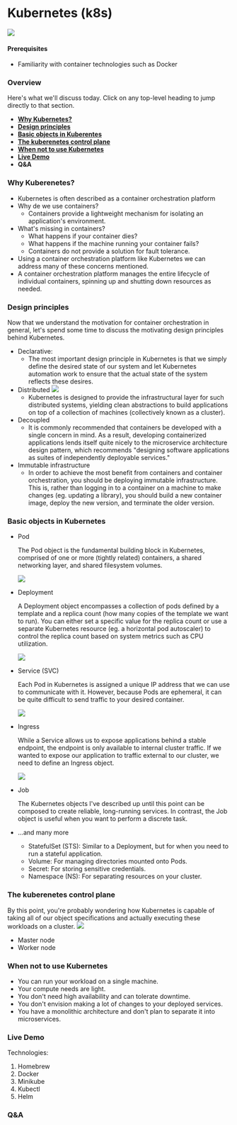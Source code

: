 # Kubernetes (k8s)
![](https://logos-world.net/wp-content/uploads/2023/06/Kubernetes-Logo.png)
#### **Prerequisites**
- Familiarity with container technologies such as Docker

### **Overview**
Here's what we'll discuss today. Click on any top-level heading to jump directly to that section.
- [**Why Kubernetes?**]()
- [**Design principles**]()
- [**Basic objects in Kuberentes**]()
- [**The kuberenetes control plane**]()
- [**When not to use Kubernetes**]()
- [**Live Demo**]()
- **Q&A**

### **Why Kuberenetes?**
- Kubernetes is often described as a container orchestration platform
- Why de we use containers?
    - Containers provide a lightweight mechanism for isolating an application's environment.
- What's missing in containers?
    - What happens if your container dies?
    - What happens if the machine running your container fails?
    - Containers do not provide a solution for fault tolerance.
- Using a container orchestration platform like Kubernetes we can address many of these concerns mentioned. 
- A container orchestration platform manages the entire lifecycle of individual containers, spinning up and shutting down resources as needed.

### **Design principles**
Now that we understand the motivation for container orchestration in general, let's spend some time to discuss the motivating design principles behind Kubernetes.
- Declarative: 
    - The most important design principle in Kubernetes is that we simply define the desired state of our system and let Kubernetes automation work to ensure that the actual state of the system reflects these desires.
- Distributed
![](https://www.jeremyjordan.me/content/images/2019/11/distributed_systems.png)
    - Kubernetes is designed to provide the infrastructural layer for such distributed systems, yielding clean abstractions to build applications on top of a collection of machines (collectively known as a cluster).
- Decoupled
    - It is commonly recommended that containers be developed with a single concern in mind. As a result, developing containerized applications lends itself quite nicely to the microservice architecture design pattern, which recommends "designing software applications as suites of independently deployable services."
- Immutable infrastructure
    - In order to achieve the most benefit from containers and container orchestration, you should be deploying immutable infrastructure. This is, rather than logging in to a container on a machine to make changes (eg. updating a library), you should build a new container image, deploy the new version, and terminate the older version.

### **Basic objects in Kubernetes**
- Pod

    The Pod object is the fundamental building block in Kubernetes, comprised of one or more (tightly related) containers, a shared networking layer, and shared filesystem volumes.
    
    ![](https://www.jeremyjordan.me/content/images/2019/11/pod.png)

- Deployment

    A Deployment object encompasses a collection of pods defined by a template and a replica count (how many copies of the template we want to run). You can either set a specific value for the replica count or use a separate Kubernetes resource (eg. a horizontal pod autoscaler) to control the replica count based on system metrics such as CPU utilization.

    ![](https://www.jeremyjordan.me/content/images/2019/11/deployment.png)

- Service (SVC)

    Each Pod in Kubernetes is assigned a unique IP address that we can use to communicate with it. However, because Pods are ephemeral, it can be quite difficult to send traffic to your desired container.

    ![](https://www.jeremyjordan.me/content/images/2019/11/service-1.png)

- Ingress

    While a Service allows us to expose applications behind a stable endpoint, the endpoint is only available to internal cluster traffic. If we wanted to expose our application to traffic external to our cluster, we need to define an Ingress object.  

    ![](https://www.jeremyjordan.me/content/images/2019/11/ingress_2.png)

- Job

    The Kubernetes objects I've described up until this point can be composed to create reliable, long-running services. In contrast, the Job object is useful when you want to perform a discrete task.

- ...and many more
    - StatefulSet (STS): Similar to a Deployment, but for when you need to run a stateful application.
    - Volume: For managing directories mounted onto Pods.
    - Secret: For storing sensitive credentials.
    - Namespace (NS): For separating resources on your cluster.

### **The kuberenetes control plane**
By this point, you're probably wondering how Kubernetes is capable of taking all of our object specifications and actually executing these workloads on a cluster.
![](https://www.jeremyjordan.me/content/images/2019/11/full_picture-1.png)
- Master node
- Worker node


### **When not to use Kubernetes**
- You can run your workload on a single machine.
- Your compute needs are light.
- You don't need high availability and can tolerate downtime.
- You don't envision making a lot of changes to your deployed services.
- You have a monolithic architecture and don't plan to separate it into microservices.

### **Live Demo**
Technologies:
1. Homebrew 
2. Docker
3. Minikube
4. Kubectl
5. Helm

### **Q&A**